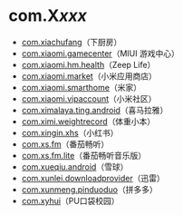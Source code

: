 # com.X*xxx*

- [com.xiachufang](./com.xiachufang/readme.md)（下厨房）
- [com.xiaomi.gamecenter](./com.xiaomi.gamecenter/readme.md)（MIUI 游戏中心）
- [com.xiaomi.hm.health](./com.xiaomi.hm.health/readme.md)（Zeep Life）
- [com.xiaomi.market](./com.xiaomi.market/readme.md)（小米应用商店）
- [com.xiaomi.smarthome](./com.xiaomi.smarthome/readme.md)（米家）
- [com.xiaomi.vipaccount](./com.xiaomi.vipaccount/readme.md)（小米社区）
- [com.ximalaya.ting.android](./com.ximalaya.ting.android/readme.md)（喜马拉雅）
- [com.ximi.weightrecord](./com.ximi.weightrecord/readme.md)（体重小本）
- [com.xingin.xhs](./com.xingin.xhs/readme.md)（小红书）
- [com.xs.fm](./com.xs.fm/readme.md)（番茄畅听）
- [com.xs.fm.lite](./com.xs.fm.lite/readme.md)（番茄畅听音乐版）
- [com.xueqiu.android](./com.xueqiu.android/readme.md)（雪球）
- [com.xunlei.downloadprovider](./com.xunlei.downloadprovider/readme.md)（迅雷）
- [com.xunmeng.pinduoduo](./com.xunmeng.pinduoduo/readme.md)（拼多多）
- [com.xyhui](./com.xyhui/readme.md)（PU口袋校园）